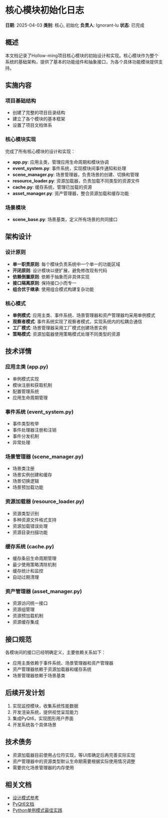 # 核心模块初始化日志

**日期**: 2025-04-03
**类别**: 核心, 初始化
**负责人**: Ignorant-lu
**状态**: 已完成

## 概述

本文档记录了Hollow-ming项目核心模块的初始设计和实现。核心模块作为整个系统的基础架构，提供了基本的功能组件和抽象接口，为各个具体功能模块提供支持。

## 实施内容

### 项目基础结构
- 创建了完整的项目目录结构
- 建立了各个模块的基本框架
- 设置了项目文档体系

### 核心模块实现
完成了所有核心模块的设计和实现：
- **app.py**: 应用主类，管理应用生命周期和模块协调
- **event_system.py**: 事件系统，实现模块间事件通知和处理
- **scene_manager.py**: 场景管理器，负责场景的创建、切换和管理
- **resource_loader.py**: 资源加载器，负责加载不同类型的资源文件
- **cache.py**: 缓存系统，管理已加载的资源
- **asset_manager.py**: 资产管理器，整合资源加载和缓存功能

### 场景模块
- **scene_base.py**: 场景基类，定义所有场景的共同接口

## 架构设计

### 设计原则
- **单一职责原则**: 每个模块负责系统中一个单一的功能区域
- **开闭原则**: 设计模块以便扩展，避免修改现有代码
- **依赖倒置原则**: 依赖于抽象而非具体实现
- **接口隔离原则**: 保持接口小而专一
- **组合优于继承**: 使用组合模式构建复杂功能

### 核心模式
- **单例模式**: 应用主类、事件系统、场景管理器和资产管理器均采用单例模式
- **观察者模式**: 事件系统实现了观察者模式，实现系统内的松耦合通信
- **工厂模式**: 场景管理器采用工厂模式创建场景实例
- **策略模式**: 资源加载器使用策略模式处理不同类型的资源

## 技术详情

### 应用主类 (app.py)
- 单例模式实现
- 模块注册和获取机制
- 配置管理系统
- 应用生命周期管理

### 事件系统 (event_system.py)
- 事件类型枚举
- 事件处理器注册和注销
- 事件分发机制
- 异常处理

### 场景管理器 (scene_manager.py)
- 场景类注册
- 场景实例创建和缓存
- 场景切换逻辑
- 场景预加载功能

### 资源加载器 (resource_loader.py)
- 资源类型识别
- 多种资源文件格式支持
- 资源加载错误处理
- 资源目录扫描功能

### 缓存系统 (cache.py)
- 缓存条目生命周期管理
- 最少使用策略清除机制
- 缓存统计和监控
- 自动过期清理

### 资产管理器 (asset_manager.py)
- 资源访问统一接口
- 资源组管理
- 资源预加载机制
- 资源缓存集成

## 接口规范

各模块间的接口已经明确定义，主要依赖关系如下：
- 应用主类依赖于事件系统、场景管理器和资产管理器
- 资产管理器依赖于资源加载器和缓存系统
- 场景管理器依赖于场景基类

## 后续开发计划

1. 实现监控模块，收集系统性能数据
2. 开发渲染系统，提供视觉呈现能力
3. 集成PyQt6，实现图形用户界面
4. 开发系统各个具体场景

## 技术债务
- 资源加载器目前使用占位符实现，等UI库确定后再完善实际实现
- 资产管理器中的资源类型默认生命期需要根据实际使用情况调整
- 需要优化场景管理器的内存使用

## 相关文档
- [设计模式参考](https://refactoring.guru/design-patterns)
- [PyQt6文档](https://www.riverbankcomputing.com/static/Docs/PyQt6/)
- [Python单例模式最佳实践](https://python-patterns.guide/gang-of-four/singleton/) 